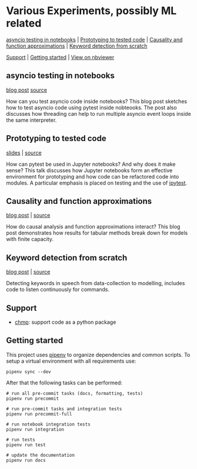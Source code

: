 # Various Experiments, possibly ML related

[asyncio testing in notebooks](#asyncio-testing-in-notebooks)
| [Prototyping to tested code](#prototyping-to-tested-code)
| [Causality and function approximations](#causality-and-function-approximations)
| [Keyword detection from scratch](#keyword-detection-from-scratch)

[Support](#support)
| [Getting started](#getting-started)
| [View on nbviewer](https://nbviewer.jupyter.org/github/chmp/misc-exp/tree/master/)

## asyncio testing in notebooks

[blog post](https://cprohm.de/article/asyncio-testing-inside-notebooks.html)
[source](./004-AsyncTestingInNotebooks)

How can you test asyncio code inside notebooks? This blog post sketches how
to test asyncio code using pytest inside nobteooks. The post also discusses
how threading can help to run multiple asyncio event loops inside the same
interpreter.

## Prototyping to tested code

[slides](https://htmlpreview.github.io/?https://github.com/chmp/misc-exp/blob/master/20181026-TestingInJupyter/resources/IPyTestIntro.slides.html#/) |
[source](./20181026-TestingInJupyter)

How can pytest be used in Jupyter notebooks? And why does it make sense? This
talk discusses how Jupyter notebooks form an effective environment for
prototyping and how code can be refactored code into modules. A particular
emphasis is placed on testing and the use of
[ipytest](https://github.com/chmp/ipytest).

## Causality and function approximations

[blog post](https://cprohm.de/article/causality-and-function-approximations.html) |
[source](./20180107-Causality)

How do causal analysis and function approximations interact? This blog post
demonstrates how results for tabular methods break down for models with finite
capacity.

## Keyword detection from scratch

[blog post](http://cprohm.de/article/keyword-detection-from-scratch.html) |
[source](./20170813-KeywordDetection)

Detecting keywords in speech from data-collection to modelling, includes code
to listen continuously for commands.

## Support

- [chmp](./chmp): support code as a python package

## Getting started

This project uses [pipenv](https://docs.pipenv.org/) to organize dependencies
and common scripts. To setup a virtual environment with all requirements use:

    pipenv sync --dev

After that the following tasks can be performed:

    # run all pre-commit tasks (docs, formatting, tests)
    pipenv run precommit

    # run pre-commit tasks and integration tests
    pipenv run precommit-full

    # run notebook integration tests
    pipenv run integration

    # run tests
    pipenv run test

    # update the documentation
    pipenv run docs
